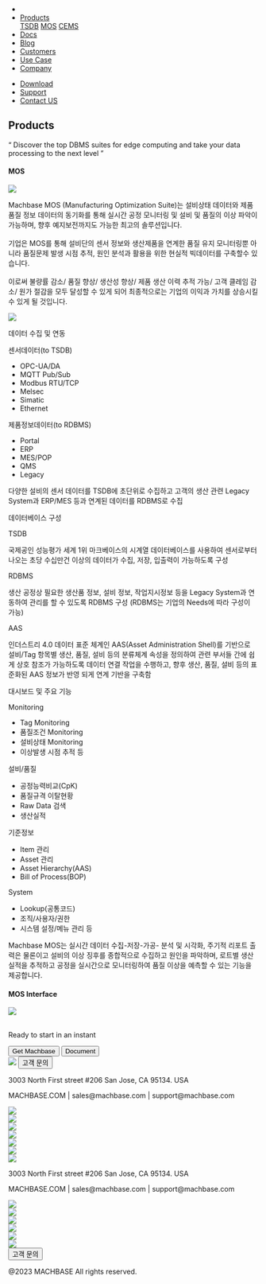 ---
---

<head>
  <link rel="stylesheet" type="text/css" href="../css/common.css" />
  <link rel="stylesheet" type="text/css" href="../css/style.css" />
</head>
<body>
  <nav>
    <div class="homepage-menu-wrap">
      <div class="menu-left">
        <ul class="menu-left-ul">
          <li class="menu-logo">
            <a href="/kr/home"><img src="../img/logo_machbase.png" alt="" /></a>
          </li>
          <li class="menu-a products-menu-wrap" id="productsMenuWrap">
            <div>
              <a
                class="menu_active_border"
                id="menuActiveBorder"
                href="/kr/home/tsdb"
                >Products</a
              >
              <div class="dropdown" id="dropdown">
                <a class="dropdown-link" href="/kr/home/tsdb">TSDB</a>
                <a class="dropdown-link" href="/kr/home/mos">MOS</a>
                <a
                  class="dropdown-link"
                  href="https://www.cems.ai/"
                  target="_blank"
                  >CEMS</a
                >
              </div>
            </div>
          </li>
          <li class="menu-a"><a href="/">Docs</a></li>
          <li class="menu-a"><a href="/kr/home/blog">Blog</a></li>
          <li class="menu-a"><a href="/kr/home/customers">Customers</a></li>
          <li class="menu-a"><a href="/kr/home/usecase">Use Case</a></li>
          <li class="menu-a"><a href="/kr/home/company">Company</a></li>
        </ul>
      </div>
      <div class="menu-right">
        <ul class="menu-right-ul">
          <li class="menu-a"><a href="/kr/home/download">Download</a></li>
          <li class="menu-a">
            <a href="https://support.machbase.com/hc/en-us">Support</a>
          </li>
          <li class="menu-a"><a href="/kr/home/contactus">Contact US</a></li>
        </ul>
      </div>
    </div>
  </nav>
  <section class="product_sction0 section0">
    <div>
      <h1 class="sub_page_title">Products</h1>
      <p class="sub_page_titletext">
        “ Discover the top DBMS suites for edge computing and take your data
        processing to the next level ”
      </p>
    </div>
  </section>
  <section class="section2 main_section2">
    <div>
      <h4 class="sub_title company-margin-top">MOS</h4>
      <div class="bar"><img src="../img/bar.png" /></div>
    </div>
    <div class="product-sub-titlebox">
      <div>
        <p class="product-sub-title-text">
          Machbase MOS (Manufacturing Optimization Suite)는 설비상태 데이터와
          제품품질 정보 데이터의 동기화를 통해 실시간 공정 모니터링 및 설비 및
          품질의 이상 파악이 가능하며, 향후 예지보전까지도 가능한 최고의
          솔루션입니다.
          <br /><br />
          기업은 MOS를 통해 설비단의 센서 정보와 생산제품을 연계한 품질 유지
          모니터링뿐 아니라 품질문제 발생 시점 추적, 원인 분석과 활용을 위한
          현실적 빅데이터를 구축할수 있습니다.
          <br /><br />
          이로써 불량률 감소/ 품질 향상/ 생산성 향상/ 제품 생산 이력 추적 가능/
          고객 클레임 감소/ 원가 절감을 모두 달성할 수 있게 되어 최종적으로는
          기업의 이익과 가치를 상승시킬 수 있게 될 것입니다.
        </p>
      </div>
    </div>
  </section>
  <section class="neo_scroll_map_wrap">
    <div class="neo_scroll_map">
      <div ref="scrollLeft" class="mos_scroll_left">
        <div class="neo_scroll"><img src="../img/mos.png"></div>
      </div>
      <div class="neo_scroll_right">
        <div class="neo_scorll_box_wrap">
          <div class="data_sub_wrap">
            <div class="classic_sub">
              <div class="scroll-title-wrap">
                <p>데이터 수집 및 연동</p>
              </div>
              <div class="scroll-sub-title-wrap">
                <p class="scroll-sub-title">센서데이터(to TSDB)</p>
                <!-- <p class="scroll-sub-text">In ingestion point of view</p> -->
                <ul class="tech-margin-bottom">
                  <li>OPC-UA/DA</li>
                  <li>MQTT Pub/Sub</li>
                  <li>Modbus RTU/TCP</li>
                  <li>Melsec</li>
                  <li>Simatic</li>
                  <li>Ethernet</li>
                </ul>
                <p class="scroll-sub-title">제품정보데이터(to RDBMS)</p>
                <ul>
                  <li>Portal</li>
                  <li>ERP</li>
                  <li>MES/POP</li>
                  <li>QMS</li>
                  <li>Legacy</li>
                </ul>
                <div class="scroll-contents-wrap">
                  <p class="mos-scroll-content">
                    다양한 설비의 센서 데이터를 TSDB에 초단위로 수집하고 고객의
                    생산 관련 Legacy System과 ERP/MES 등과 연계된 데이터를
                    RDBMS로 수집
                  </p>
                </div>
              </div>
            </div>
          </div>
          <div ref="classicSubWrapRef" class="database_sub_wrap" id="scroll1">
            <div class="neo_sub">
              <div class="scroll-title-wrap">
                <p>데이터베이스 구성</p>
              </div>
              <div class="scroll-sub-title-wrap">
                <p class="scroll-sub-title">TSDB</p>
                <p class="scroll-content">
                  국제공인 성능평가 세계 1위 마크베이스의 시계열 데이터베이스를
                  사용하여 센서로부터 나오는 초당 수십만건 이상의 데이터가 수집,
                  저장, 입출력이 가능하도록 구성
                </p>
                <p class="scroll-sub-title">RDBMS</p>
                <p class="scroll-content">
                  생산 공정상 필요한 생산품 정보, 설비 정보, 작업지시정보 등을
                  Legacy System과 연동하여 관리를 할 수 있도록 RDBMS 구성
                  (RDBMS는 기업의 Needs에 따라 구성이 가능)
                </p>
                <p class="scroll-sub-title">AAS</p>
                <p class="scroll-content">
                  인더스트리 4.0 데이터 표준 체계인 AAS(Asset Administration
                  Shell)를 기반으로 설비/Tag 항목별 생산, 품질, 설비 등의
                  분류체계 속성을 정의하여 관련 부서들 간에 쉽게 상호 참조가
                  가능하도록 데이터 연결 작업을 수행하고, 향후 생산, 품질, 설비
                  등의 표준화된 AAS 정보가 반영 되게 연계 기반을 구축함
                </p>
              </div>
            </div>
          </div>
          <div ref="neoSubWrapRef" class="feature_sub_wrap" id="scroll2">
            <div class="neo_use_sub product-link-bottom">
              <div class="scroll-title-wrap">
                <p>대시보드 및 주요 기능</p>
              </div>
              <div class="scroll-sub-title-wrap">
                <p class="scroll-sub-title">Monitoring</p>
                <ul class="tech-margin-bottom">
                  <li>Tag Monitoring</li>
                  <li>품질조건 Monitoring</li>
                  <li>설비상태 Monitoring</li>
                  <li>이상발생 시점 추적 등</li>
                </ul>
                <p class="scroll-sub-title">설비/품질</p>
                <ul class="tech-margin-bottom">
                  <li>공정능력비교(CpK)</li>
                  <li>품질규격 이탈현황</li>
                  <li>Raw Data 검색</li>
                  <li>생산실적</li>
                </ul>
                <p class="scroll-sub-title">기준정보</p>
                <ul class="tech-margin-bottom">
                  <li>Item 관리</li>
                  <li>Asset 관리</li>
                  <li>Asset Hierarchy(AAS)</li>
                  <li>Bill of Process(BOP)</li>
                </ul>
                <p class="scroll-sub-title">System</p>
                <ul class="tech-margin-bottom">
                  <li>Lookup(공통코드)</li>
                  <li>조직/사용자/권한</li>
                  <li>시스템 설정/메뉴 관리 등</li>
                </ul>
                <!-- <p class="scroll-sub-title">예지/분석</p>
                    <ul>
                        <li>AI Module를 활용한 분석 및 예지 (Optional)</li>
                    </ul> -->
                <p class="scroll-content">
                  Machbase MOS는 실시간 데이터 수집-저장-가공- 분석 및 시각화,
                  주기적 리포트 출력은 물론이고 설비의 이상 징후를 종합적으로
                  수집하고 원인을 파악하며, 로트별 생산 실적을 추적하고 공정을
                  실시간으로 모니터링하여 품질 이상을 예측할 수 있는 기능을
                  제공합니다.
                </p>
              </div>
            </div>
          </div>
        </div>
      </div>
    </div>
  </section>
  <section>
    <h4 class="sub_title company-margin-top">MOS Interface</h4>
    <div class="bar"><img src="../img/bar.png" /></div>
    <div class="neo_interface_wrap">
      <img
        class="neo_interface tech-margin-bottom"
        src="../img/Mos-En.png"
        alt=""
      />
      <img class="neo_interface" src="../img/Kpi-En.png" alt="" />
    </div>
  </section>
  <section>
    <div class="next-navi_wrap">
      <div class="next-navi">
        <div class="next-navi-wrap">
          <div class="next-navi-text-wrap">
            <p class="next-navi-text">Ready to start in an instant</p>
          </div>
          <div class="next-navi-btn-wrap">
            <button
              onclick="location.href='/kr/home/download'"
              class="next-navi-btn"
            >
              Get Machbase
            </button>
            <a target="_blank" href="https://neo.machbase.com/"
              ><button class="next-navi-btn">Document</button></a
            >
          </div>
        </div>
      </div>
    </div>
  </section>
</body>
<footer>
  <div class="footer_inner">
    <div class="footer-logo">
      <img class="footer-logo-img" src="../img/machbase-logo-w.png" />
      <a href="/kr/home/contactus">
        <button class="contactus">고객 문의</button>
      </a>
    </div>
    <div>
      <p class="footertext">
        3003 North First street #206 San Jose, CA 95134. USA
      </p>
    </div>
    <div class="footer_box">
      <div class="footer_text">
        <p>MACHBASE.COM | sales@machbase.com | support@machbase.com</p>
        <p class="footer_margin_top"></p>
      </div>
      <div class="sns">
        <div>
          <a href="https://twitter.com/machbase" target="_blank"
            ><img class="sns-img" src="../img/twitter.png"
          /></a>
        </div>
        <div>
          <a href="https://github.com/machbase" target="_blank"
            ><img class="sns-img" src="../img/github.png"
          /></a>
        </div>
        <div>
          <a href="https://www.linkedin.com/company/machbase" target="_blank"
            ><img class="sns-img" src="../img/linkedin.png"
          /></a>
        </div>
        <div>
          <a href="https://www.facebook.com/MACHBASE/" target="_blank"
            ><img class="sns-img" src="../img/facebook.png"
          /></a>
        </div>
        <div>
          <a href="https://www.slideshare.net/machbase" target="_blank"
            ><img class="sns-img" src="../img/slideshare.png"
          /></a>
        </div>
        <div>
          <a href="https://blog.naver.com/machbasekr" target="_blank"
            ><img class="sns-img" src="../img/naver.png"
          /></a>
        </div>
      </div>
    </div>
  </div>
  <div class="footer_tablet_inner">
    <div class="logo">
      <img class="footer-logo-img" src="../img/machbase-logo-w.png" />
    </div>
    <div>
      <p class="footertext">
        3003 North First street #206 San Jose, CA 95134. USA
      </p>
    </div>
    <div class="footer_box">
      <div class="footer_text">
        <p>MACHBASE.COM | sales@machbase.com | support@machbase.com</p>
      </div>
      <div class="sns">
        <div>
          <a href="https://twitter.com/machbase" target="_blank"
            ><img class="sns-img" src="../img/twitter.png"
          /></a>
        </div>
        <div>
          <a href="https://github.com/machbase" target="_blank"
            ><img class="sns-img" src="../img/github.png"
          /></a>
        </div>
        <div>
          <a href="https://www.linkedin.com/company/machbase" target="_blank"
            ><img class="sns-img" src="../img/linkedin.png"
          /></a>
        </div>
        <div>
          <a href="https://www.facebook.com/MACHBASE/" target="_blank"
            ><img class="sns-img" src="../img/facebook.png"
          /></a>
        </div>
        <div>
          <a href="https://www.slideshare.net/machbase" target="_blank"
            ><img class="sns-img" src="../img/slideshare.png"
          /></a>
        </div>
        <div>
          <a href="https://blog.naver.com/machbasekr" target="_blank"
            ><img class="sns-img" src="../img/naver.png"
          /></a>
        </div>
      </div>
      <a href="/kr/home/contactus">
        <button class="contactus">고객 문의</button>
      </a>
    </div>
  </div>
  <div class="machbase_right">
    <p>@2023 MACHBASE All rights reserved.</p>
  </div>
</footer>
<script>
  //drop down menu
  const productsMenuWrap = document.getElementById("productsMenuWrap");
  const dropdown = document.getElementById("dropdown");
  dropdown.style.display = "none";
  productsMenuWrap.addEventListener("mouseover", function () {
    dropdown.style.display = "block";
  });
  productsMenuWrap.addEventListener("mouseout", function () {
    dropdown.style.display = "none";
  });
</script>
